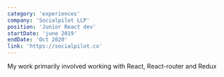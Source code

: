 ```yaml
---
category: 'experiences'
company: 'Socialpilot LLP'
position: 'Junior React dev'
startDate: 'june 2019'
endDate: 'Oct 2020'
link: 'https://socialpilot.co'
---
```


My work primarily involved working with React, React-router and Redux
